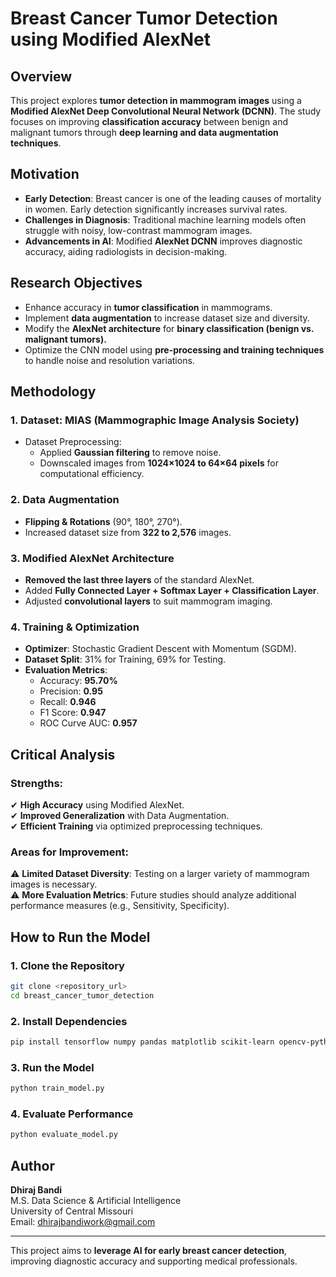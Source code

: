 # Breast Cancer Tumor Detection using Modified AlexNet

## Overview
This project explores **tumor detection in mammogram images** using a **Modified AlexNet Deep Convolutional Neural Network (DCNN)**. The study focuses on improving **classification accuracy** between benign and malignant tumors through **deep learning and data augmentation techniques**.

## Motivation
- **Early Detection**: Breast cancer is one of the leading causes of mortality in women. Early detection significantly increases survival rates.
- **Challenges in Diagnosis**: Traditional machine learning models often struggle with noisy, low-contrast mammogram images.
- **Advancements in AI**: Modified **AlexNet DCNN** improves diagnostic accuracy, aiding radiologists in decision-making.

## Research Objectives
- Enhance accuracy in **tumor classification** in mammograms.
- Implement **data augmentation** to increase dataset size and diversity.
- Modify the **AlexNet architecture** for **binary classification (benign vs. malignant tumors).**
- Optimize the CNN model using **pre-processing and training techniques** to handle noise and resolution variations.

## Methodology

### 1. **Dataset**: MIAS (Mammographic Image Analysis Society)
- Dataset Preprocessing:
  - Applied **Gaussian filtering** to remove noise.
  - Downscaled images from **1024×1024 to 64×64 pixels** for computational efficiency.

### 2. **Data Augmentation**
- **Flipping & Rotations** (90°, 180°, 270°).
- Increased dataset size from **322 to 2,576** images.

### 3. **Modified AlexNet Architecture**
- **Removed the last three layers** of the standard AlexNet.
- Added **Fully Connected Layer + Softmax Layer + Classification Layer**.
- Adjusted **convolutional layers** to suit mammogram imaging.

### 4. **Training & Optimization**
- **Optimizer**: Stochastic Gradient Descent with Momentum (SGDM).
- **Dataset Split**: 31% for Training, 69% for Testing.
- **Evaluation Metrics**:
  - Accuracy: **95.70%**
  - Precision: **0.95**
  - Recall: **0.946**
  - F1 Score: **0.947**
  - ROC Curve AUC: **0.957**

## Critical Analysis
### Strengths:
✔ **High Accuracy** using Modified AlexNet.  
✔ **Improved Generalization** with Data Augmentation.  
✔ **Efficient Training** via optimized preprocessing techniques.  

### Areas for Improvement:
⚠ **Limited Dataset Diversity**: Testing on a larger variety of mammogram images is necessary.  
⚠ **More Evaluation Metrics**: Future studies should analyze additional performance measures (e.g., Sensitivity, Specificity).  

## How to Run the Model

### 1. Clone the Repository
```bash
git clone <repository_url>
cd breast_cancer_tumor_detection
```

### 2. Install Dependencies
```bash
pip install tensorflow numpy pandas matplotlib scikit-learn opencv-python
```

### 3. Run the Model
```bash
python train_model.py
```

### 4. Evaluate Performance
```bash
python evaluate_model.py
```

## Author
**Dhiraj Bandi**  
M.S. Data Science & Artificial Intelligence  
University of Central Missouri  
Email: dhirajbandiwork@gmail.com  

---
This project aims to **leverage AI for early breast cancer detection**, improving diagnostic accuracy and supporting medical professionals.
